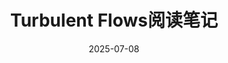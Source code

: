 ---
title: "Turbulent Flows阅读笔记"
date: 2025-07-08
lastmod: 2025-07-08
tags:
keywords:
summary: Pope大佬写的Turbulent Flow的读书笔记
description: "Pope大佬写的Turbulent Flow的读书笔记"
cover:
    image: ""
hidemeta: true 
weight: 1
---